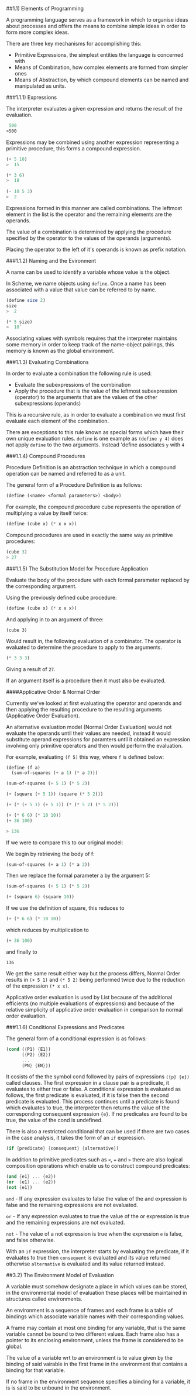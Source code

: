 

##1.1) Elements of Programming

A programming language serves as a framework in which to organise ideas about processes 
and offers the means to combine simple ideas in order to form more complex ideas.

There are three key mechanisms for accomplishing this:
- Primitive Expressions, the simplest entities the language is concerned with
- Means of Combination, how complex elements are formed from simpler ones
- Means of Abstraction, by which compound elements can be named and manipulated as units.


###1.1.1) Expressions

The interpreter evaluates a given expression and returns the result of the evaluation.

```scheme
 500
>500
```

Expressions may be combined using another expression representing a primitive procedure, this forms a compound expression.

```scheme
(+ 5 10)
>  15

(* 3 6)
>  18
 
(- 10 5 3)
>  2
```

Expressions formed in this manner are called combinations.
The leftmost element in the list is the operator and the remaining elements are the operands.

The value of a combination is determined by applying the procedure specified by the operator to the 
values of the operands (arguments).

Placing the operator to the left of it's operands is known as prefix notation.

###1.1.2) Naming and the Evironment

A name can be used to identify a variable whose value is the object.

In Scheme, we name objects using `define`.
Once a name has been associated with a value that value can be referred to by name.

```scheme
(define size 2)
size
>  2

(* 5 size)
>  10`
```

Associating values with symbols requires that the interpreter maintains some memory in order to keep track of
the name-object pairings, this memory is known as the global environment.
 
###1.1.3) Evaluating Combinations

In order to evaluate a combination the following rule is used:

  - Evaluate the subexpressions of the combination
  - Apply the procedure that is the value of the leftmost subexpression (operator)
    to the arguments that are the values of the other subexpressions (operands)
    
This is a recursive rule, as in order to evaluate a combination we must first evaluate each element of the combination.

There are exceptions to this rule known as special forms which have their own unique evaluation rules.
`define` is one example as `(define y 4)` does not apply `define` to the two arguments.
Instead 'define associates `y` with `4`


###1.1.4) Compound Procedures

Procedure Definition is an abstraction technique in which a compound operation can be named and referred to as a unit.

The general form of a Procedure Definition is as follows:

```scheme
(define (<name> <formal parameters>) <body>)
```

For example, the compound procedure cube represents the operation of multiplying a value by itself twice:

```scheme
(define (cube x) (* x x x))
```

Compound procedures are used in exactly the same way as primitive procedures:

```scheme
(cube 3)
> 27
```

###1.1.5) The Substitution Model for Procedure Application

Evaluate the body of the procedure with each formal parameter replaced by the corresponding argument.

Using the previously defined cube procedure:

```scheme
(define (cube x) (* x x x))
```
And applying in to an argument of three:

`(cube 3)`

Would result in, the following evaluation of a combinator.
The operator is evaluated to determine the procedure to apply to the arguments.

```scheme
(* 3 3 3)
```

Giving a result of `27`.

If an argument itself is a procedure then it must also be evaluated.

####Applicative Order & Normal Order

Currently we've looked at first evaluating the operator and operands and then applying the resulting procedure to the resulting arguments (Applicative Order Evaluation).

An alternative evaluation model (Normal Order Evaluation) would not evaluate the operands until their values are needed, instead it would substitute operand expressions for paramters until it obtained an expression involving only primitive operators and then would perform the evaluation.

For example, evaluating `(f 5)` this way, where `f` is defined below:

```scheme
(define (f a)
  (sum-of-squares (+ a 1) (* a 2)))

(sum-of-squares (+ 5 1) (* 5 2))

(+ (square (+ 5 1)) (square (* 5 2)))

(+ (* (+ 5 1) (+ 5 1)) (* (* 5 2) (* 5 2)))

(+ (* 6 6) (* 10 10))
(+ 36 100)

> 136
```

If we were to compare this to our original model:

We begin by retrieving the body of f:

```scheme
(sum-of-squares (+ a 1) (* a 2))
```

Then we replace the formal parameter a by the argument 5:

```scheme
(sum-of-squares (+ 5 1) (* 5 2))

(+ (square 6) (square 10))
```
If we use the definition of square, this reduces to

```scheme
(+ (* 6 6) (* 10 10))
```
which reduces by multiplication to

```scheme
(+ 36 100)
```

and finally to

`136`

We get the same result either way but the process differs, Normal Order results in `(+ 5 1)` and `(* 5 2)` being performed twice due to the reduction of the expression `(* x x)`. 

Applicative order evaluation is used by List because of the additional efficients (no multiple evaluations of expressions) and because of the relative simplicity of applicative order evaluation in comparison to normal order evaluation.


###1.1.6) Conditional Expressions and Predicates

The general form of a conditional expression is as follows:

```scheme
(cond ({P1} {E1})
      ({P2} {E2})
      ...
      (PN} {EN}))
```
It cosists of the the symbol cond followed by pairs of expressions `({p} {e})` called clauses.
The first expression in a clause pair is a predicate, it evaluates to either true or false.
A conditional expression is evaluated as follows, the first predicate is evaluated, if it is false then the second predicate  is evaluated. This process continues until a predicate is found which evaluates to true, the interpreter then returns the value of the corresponding consequent expression `{e}`. If no predicates are found to be true, the value of the cond is undefined.

There is also a restricted conditional that can be used if there are two cases in the case analysis, it takes the form of an `if` expression.

```scheme
(if {predicate} {consequent} {alternative})
```

In addition to primitive predicates such as `<`, `=` and `>` there are also logical composition operations which enable us to construct compound predicates:

```scheme
(and {e1} ... {e2})
(or  {e1} ... {e2}) 
(not {e1})
```

`and` - If any expression evaluates to false the value of the and expression is false and the remaining expressions are not evaluated.

`or` - If any expression evaluates to true the value of the or expression is true and the remaining expressions are not evaluated.

`not` - The value of a not expression is true when the expression `e` is false, and false otherwise.

With an `if` expression, the interpreter starts by evaluating the predicate, if it evaluates to true then `consequent` is evaluated and its value returned otherwise `alternative` is evaluated and its value returned instead.


##3.2) The Environment Model of Evaluation

A variable must somehow designate a place in which values can be stored, in the environmental model of evaluation these places will be maintained in structures called environments.

An environment is a sequence of frames and each frame is a table of bindings which associate variable names with their corresponding values.

A frame may contain at most one binding for any variable, that is the same variable cannot be bound to two different values.
Each frame also has a pointer to its enclosing environment, unless the frame is considered to be global.

The value of a variable wrt to an environment is te value given by the binding of said vairable in the first frame in the environment that contains a binding for that variable.

If no frame in the environment sequence specifies a binding for a variable, it is is said to be unbound in the environment.
